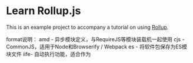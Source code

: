 # Learn Rollup.js

This is an example project to accompany a tutorial on using [Rollup](http://rollupjs.org/).



format说明：
amd - 异步模块定义，与RequireJS等模块装载机一起使用
cjs - CommonJS，适用于Node和Browserify / Webpack
es - 将软件包保存为ES模块文件
iife- 自动执行功能，适合作为<script>标签。（如果要为应用程序创建一个捆绑包，则可能需要使用此捆绑包，因为它会导致较小的文件大小。）
umd-通用模块定义，工作方式amd，cjs以及iife所有在一个



